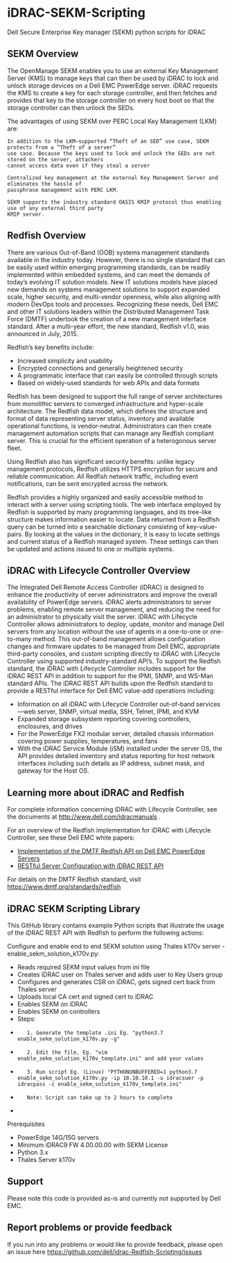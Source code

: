 # iDRAC-SEKM-Scripting

Dell Secure Enterprise Key manager (SEKM) python scripts for iDRAC

## SEKM Overview

The OpenManage SEKM enables you to use an external Key Management Server (KMS) to manage keys that can then be used by
iDRAC to lock and unlock storage devices on a Dell EMC PowerEdge server. iDRAC requests the KMS to create a key for each
storage controller, and then fetches and provides that key to the storage controller on every host boot so that the
storage controller can then unlock the SEDs.

The advantages of using SEKM over PERC Local Key Management (LKM) are:

    In addition to the LKM–supported “Theft of an SED” use case, SEKM protects from a “Theft of a server”
    use case. Because the keys used to lock and unlock the SEDs are not stored on the server, attackers
    cannot access data even if they steal a server

    Centralized key management at the external Key Management Server and eliminates the hassle of
    passphrase management with PERC LKM.

    SEKM supports the industry standard OASIS KMIP protocol thus enabling use of any external third party
    KMIP server.

## Redfish Overview

There are various Out-of-Band (OOB) systems management standards available in the industry today. However, there is no
single standard that can be easily used within emerging programming standards, can be readily implemented within
embedded systems, and can meet the demands of today’s evolving IT solution models. New IT solutions models have placed
new demands on systems management solutions to support expanded scale, higher security, and multi-vendor openness, while
also aligning with modern DevOps tools and processes. Recognizing these needs, Dell EMC and other IT solutions leaders
within the Distributed Management Task Force (DMTF) undertook the creation of a new management interface standard. After
a multi-year effort, the new standard, Redfish v1.0, was announced in July, 2015.

Redfish’s key benefits include:

* Increased simplicity and usability
* Encrypted connections and generally heightened security
* A programmatic interface that can easily be controlled through scripts
* Based on widely-used standards for web APIs and data formats

Redfish has been designed to support the full range of server architectures from monolithic servers to converged
infrastructure and hyper-scale architecture. The Redfish data model, which defines the structure and format of data
representing server status, inventory and available operational functions, is vendor-neutral. Administrators can then
create management automation scripts that can manage any Redfish compliant server. This is crucial for the efficient
operation of a heterogonous server fleet.

Using Redfish also has significant security benefits: unlike legacy management protocols, Redfish utilizes HTTPS
encryption for secure and reliable communication. All Redfish network traffic, including event notifications, can be
sent encrypted across the network.

Redfish provides a highly organized and easily accessible method to interact with a server using scripting tools. The
web interface employed by Redfish is supported by many programming languages, and its tree-like structure makes
information easier to locate. Data returned from a Redfish query can be turned into a searchable dictionary consisting
of key-value-pairs. By looking at the values in the dictionary, it is easy to locate settings and current status of a
Redfish managed system. These settings can then be updated and actions issued to one or multiple systems.

## iDRAC with Lifecycle Controller Overview

The Integrated Dell Remote Access Controller (iDRAC) is designed to enhance the productivity of server administrators
and improve the overall availability of PowerEdge servers. iDRAC alerts administrators to server problems, enabling
remote server management, and reducing the need for an administrator to physically visit the server. iDRAC with
Lifecycle Controller allows administrators to deploy, update, monitor and manage Dell servers from any location without
the use of agents in a one-to-one or one-to-many method. This out-of-band management allows configuration changes and
firmware updates to be managed from Dell EMC, appropriate third-party consoles, and custom scripting directly to iDRAC
with Lifecycle Controller using supported industry-standard API’s. To support the Redfish standard, the iDRAC with
Lifecycle Controller includes support for the iDRAC REST API in addition to support for the IPMI, SNMP, and WS-Man
standard APIs. The iDRAC REST API builds upon the Redfish standard to provide a RESTful interface for Dell EMC value-add
operations including:

* Information on all iDRAC with Lifecycle Controller out-of-band services—web server, SNMP, virtual media, SSH, Telnet,
  IPMI, and KVM
* Expanded storage subsystem reporting covering controllers, enclosures, and drives
* For the PowerEdge FX2 modular server, detailed chassis information covering power supplies, temperatures, and fans
* With the iDRAC Service Module (iSM) installed under the server OS, the API provides detailed inventory and status
  reporting for host network interfaces including such details as IP address, subnet mask, and gateway for the Host OS.

## Learning more about iDRAC and Redfish

For complete information concerning iDRAC with Lifecycle Controller, see the documents
at http://www.dell.com/idracmanuals .

For an overview of the Redfish implementation for iDRAC with Lifecycle Controller, see these Dell EMC white papers:

- [Implementation of the DMTF Redfish API on Dell EMC PowerEdge Servers](http://en.community.dell.com/techcenter/extras/m/white_papers/20442330)
- [RESTful Server Configuration with iDRAC REST API](http://en.community.dell.com/techcenter/extras/m/white_papers/20443207)

For details on the DMTF Redfish standard, visit https://www.dmtf.org/standards/redfish

## iDRAC SEKM Scripting Library

This GitHub library contains example Python scripts that illustrate the usage of the iDRAC REST API with Redfish to
perform the following actions:

Configure and enable end to end SEKM solution using Thales k170v server - enable_sekm_solution_k170v.py:

* Reads required SEKM input values from ini file
* Creates iDRAC user on Thales server and adds user to Key Users group
* Configures and generates CSR on iDRAC, gets signed cert back from Thales server
* Uploads local CA cert and signed cert to iDRAC
* Enables SEKM on iDRAC
* Enables SEKM on controllers
* Steps:
*        1. Generate the template .ini Eg. "python3.7 enable_sekm_solution_k170v.py -g"
*        2. Edit the file, Eg. "vim enable_sekm_solution_k170v_template.ini" and add your values
*        3. Run script Eg. (Linux) "PYTHONUNBUFFERED=1 python3.7 enable_sekm_solution_k170v.py -ip 10.10.10.1 -u idracsuer -p idracpass -c enable_sekm_solution_k170v_template.ini"
*        Note: Script can take up to 2 hours to complete
*

Prerequisites

* PowerEdge 14G/15G servers
* Minimum iDRAC9 FW 4.00.00.00 with SEKM License
* Python 3.x
* Thales Server k170v

## Support

Please note this code is provided as-is and currently not supported by Dell EMC.

## Report problems or provide feedback

If you run into any problems or would like to provide feedback, please open an issue
here https://github.com/dell/idrac-Redfish-Scripting/issues 


